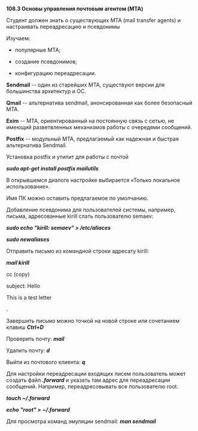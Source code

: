 **108.3 Основы управления почтовым агентом (MTA)**

Студент должен знать о существующих MTA (mail transfer agents) и
настраивать переадресацию и псевдонимы

Изучаем:

-   популярные MTA;

-   создание псевдонимов;

-   конфигурацию переадресации.

**Sendmail** -- один из старейших MTA, существуют версии для большинства
архитектур и ОС.

**Qmail** -- альтернатива sendmail, анонсированная как более безопасный
MTA.

**Exim** -- MTA, ориентированный на постоянную связь с сетью, не имеющий
разветвленных механизмов работы с очередями сообщений.

**Postfix** -- модульный MTA, предлагаемый как надежная и быстрая
альтернатива Sendmail.

Установка postfix и утилит для работы с почтой

***sudo apt-get install postfix mailutils***

В открывшемся диалоге настройке выбирается «Только локальное
использование».

Имя ПК можно оставить предлагаемое по умолчанию.

Добавление псевдонима для пользователей системы, например, письма,
адресованные kirill слать пользователю semaev:

***sudo echo "kirill: semaev" \> /etc/aliaces***

***sudo newaliases***

Отправить письмо из командной строки адресату kirill:

***mail kirill***

cc (copy)

subject: Hello

This is a test letter

.

Завершить письмо можно точкой на новой строке или сочетанием клавиш
***Ctrl+D***

Проверить почту: ***mail***

Удалить почту: ***d***

Выйти из почтового клиента: ***q***

Для настройки переадресации входящих писем пользователь может создать
файл ***.forward*** и указать там адрес для переадресации сообщений.
Например, переадресовывать все пользователю root.

***touch \~/.forward***

***echo "root" \> \~/.forward***

Для просмотра команд эмуляции sendmail: ***man sendmail***
